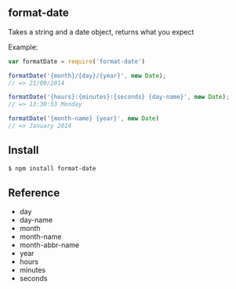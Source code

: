 ## format-date

Takes a string and a date object, returns what you expect

Example:

```js
var formatDate = require('format-date')

formatDate('{month}/{day}/{year}', new Date);
// => 21/09/2014

formatDate('{hours}:{minutes}:{seconds} {day-name}', new Date);
// => 13:30:53 Monday

formatDate('{month-name} {year}', new Date)
// => January 2014
```

## Install

```bash
$ npm install format-date
```

## Reference

* day
* day-name
* month
* month-name
* month-abbr-name
* year
* hours
* minutes
* seconds
